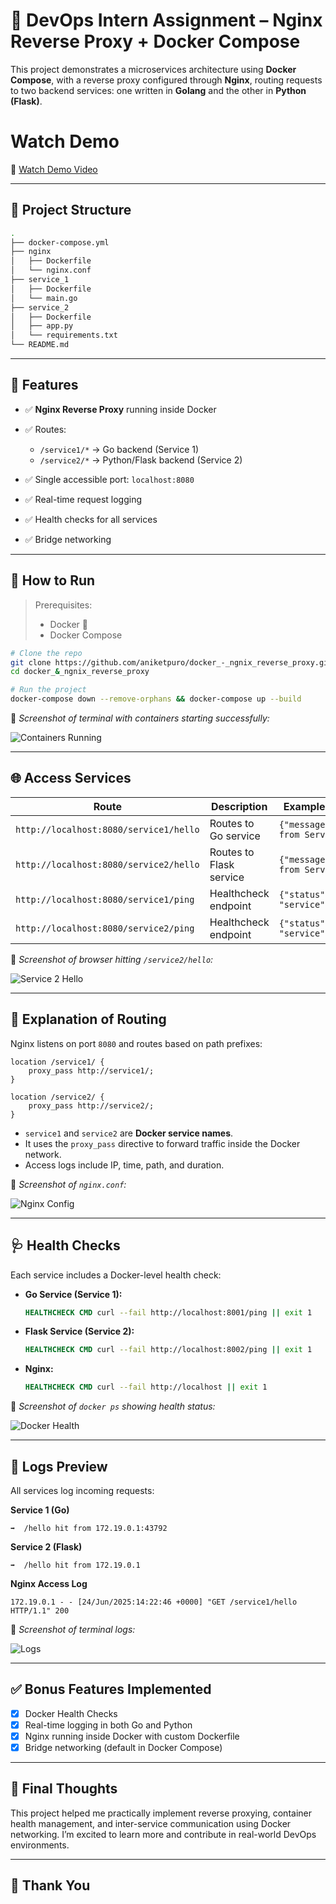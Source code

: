 

# 🚀 DevOps Intern Assignment – Nginx Reverse Proxy + Docker Compose

This project demonstrates a microservices architecture using **Docker Compose**, with a reverse proxy configured through **Nginx**, routing requests to two backend services: one written in **Golang** and the other in **Python (Flask)**.

# Watch Demo 
🎥 [Watch Demo Video](https://youtu.be/XRF6bJpgLtc)


---

## 📁 Project Structure

```bash
.
├── docker-compose.yml
├── nginx
│   ├── Dockerfile
│   └── nginx.conf
├── service_1
│   ├── Dockerfile
│   └── main.go
├── service_2
│   ├── Dockerfile
│   ├── app.py
│   └── requirements.txt
└── README.md
````

---

## 🎯 Features

* ✅ **Nginx Reverse Proxy** running inside Docker
* ✅ Routes:

  * `/service1/*` → Go backend (Service 1)
  * `/service2/*` → Python/Flask backend (Service 2)
* ✅ Single accessible port: `localhost:8080`
* ✅ Real-time request logging
* ✅ Health checks for all services
* ✅ Bridge networking

---

## 🔧 How to Run

> Prerequisites:
>
> * Docker 🐳
> * Docker Compose

```bash
# Clone the repo
git clone https://github.com/aniketpuro/docker_-_ngnix_reverse_proxy.git
cd docker_&_ngnix_reverse_proxy

# Run the project
docker-compose down --remove-orphans && docker-compose up --build
```

📸 *Screenshot of terminal with containers starting successfully:*

![Containers Running](https://github.com/user-attachments/assets/c32072e7-067c-4b33-81b0-93a144d0ceee)


---

## 🌐 Access Services

| Route                                  | Description             | Example Output                       |
| -------------------------------------- | ----------------------- | ------------------------------------ |
| `http://localhost:8080/service1/hello` | Routes to Go service    | `{"message":"Hello from Service 1"}` |
| `http://localhost:8080/service2/hello` | Routes to Flask service | `{"message":"Hello from Service 2"}` |
| `http://localhost:8080/service1/ping`  | Healthcheck endpoint    | `{"status":"ok", "service":"1"}`     |
| `http://localhost:8080/service2/ping`  | Healthcheck endpoint    | `{"status":"ok", "service":"2"}`     |

📸 *Screenshot of browser hitting `/service2/hello`:*

![Service 2 Hello](https://github.com/user-attachments/assets/b72ce3e9-180d-4d25-a179-2a0e24107425)


---

## 🧠 Explanation of Routing

Nginx listens on port `8080` and routes based on path prefixes:

```nginx
location /service1/ {
    proxy_pass http://service1/;
}

location /service2/ {
    proxy_pass http://service2/;
}
```

* `service1` and `service2` are **Docker service names**.
* It uses the `proxy_pass` directive to forward traffic inside the Docker network.
* Access logs include IP, time, path, and duration.

📸 *Screenshot of `nginx.conf`:*

![Nginx Config](https://github.com/user-attachments/assets/02917a55-14c1-486f-af41-c6ca9ff79fae)


---

## 🩺 Health Checks

Each service includes a Docker-level health check:

* **Go Service (Service 1):**

  ```Dockerfile
  HEALTHCHECK CMD curl --fail http://localhost:8001/ping || exit 1
  ```

* **Flask Service (Service 2):**

  ```Dockerfile
  HEALTHCHECK CMD curl --fail http://localhost:8002/ping || exit 1
  ```

* **Nginx:**

  ```Dockerfile
  HEALTHCHECK CMD curl --fail http://localhost || exit 1
  ```

📸 *Screenshot of `docker ps` showing health status:*

![Docker Health](https://github.com/user-attachments/assets/d1db70a0-cca6-474a-b1e3-68a055ef7e74)


---

## 📝 Logs Preview

All services log incoming requests:

**Service 1 (Go)**

```text
➡️  /hello hit from 172.19.0.1:43792
```

**Service 2 (Flask)**

```text
➡️  /hello hit from 172.19.0.1
```

**Nginx Access Log**

```text
172.19.0.1 - - [24/Jun/2025:14:22:46 +0000] "GET /service1/hello HTTP/1.1" 200
```

📸 *Screenshot of terminal logs:*

![Logs](https://github.com/user-attachments/assets/ab55fa3d-1dcf-4129-817c-526c5aa1cf00)


---

## ✅ Bonus Features Implemented

* [x] Docker Health Checks
* [x] Real-time logging in both Go and Python
* [x] Nginx running inside Docker with custom Dockerfile
* [x] Bridge networking (default in Docker Compose)

---

## 💬 Final Thoughts

This project helped me practically implement reverse proxying, container health management, and inter-service communication using Docker networking. I’m excited to learn more and contribute in real-world DevOps environments.

---

## 🙏 Thank You
